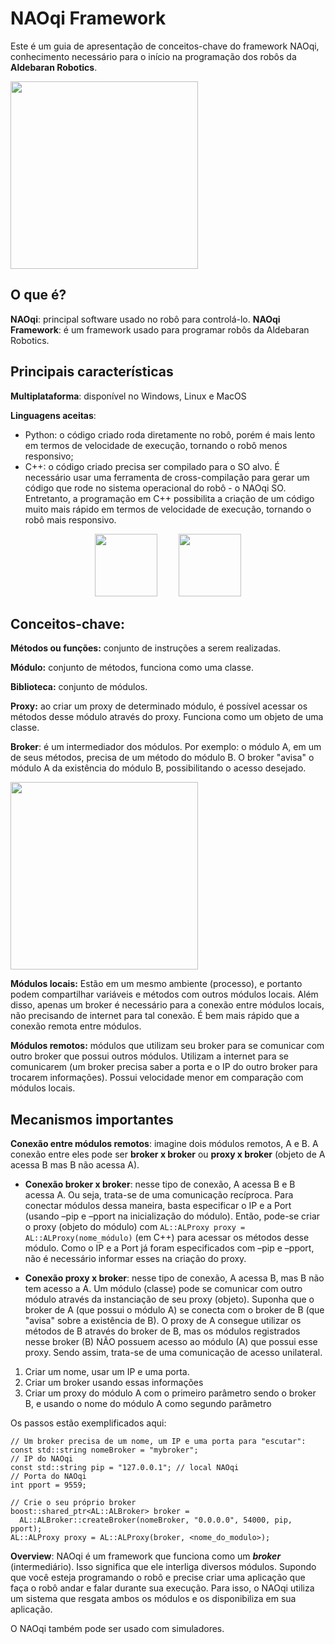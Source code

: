 # NAOqi Framework

Este é um guia de apresentação de conceitos-chave do framework NAOqi, conhecimento necessário para o início na programação dos robôs da **Aldebaran Robotics**.

<img src='https://www.robotlab.com/hubfs/Nao%20Power%20V6-1-%20darker.png' width=300px>

## O que é?

**NAOqi**: principal software usado no robô para controlá-lo.
**NAOqi Framework**: é um framework usado para programar robôs da Aldebaran Robotics.

## Principais características

**Multiplataforma**: disponível no Windows, Linux e MacOS

**Linguagens aceitas**:

- Python: o código criado roda diretamente no robô, porém é mais lento em termos de velocidade de execução, tornando o robô menos responsivo;
- C++: o código criado precisa ser compilado para o SO alvo. É necessário usar uma ferramenta de cross-compilação para gerar um código que rode no sistema operacional do robô - o NAOqi SO. Entretanto, a programação em C++ possibilita a criação de um código muito mais rápido em termos de velocidade de execução, tornando o robô mais responsivo.

<div align="center">
    <img src='https://cdn.iconscout.com/icon/free/png-256/free-python-3521655-2945099.png?f=webp' width=100px>
    <img src='https://upload.wikimedia.org/wikipedia/commons/thumb/1/18/ISO_C%2B%2B_Logo.svg/1822px-ISO_C%2B%2B_Logo.svg.png' width=100px style="margin-left:30px;">
</div>

## Conceitos-chave:

**Métodos ou funções:** conjunto de instruções a serem realizadas.

**Módulo:** conjunto de métodos, funciona como uma classe.

**Biblioteca:** conjunto de módulos.

**Proxy:** ao criar um proxy de determinado módulo, é possível acessar os métodos desse módulo através do proxy. Funciona como um objeto de uma classe.

**Broker**: é um intermediador dos módulos. Por exemplo: o módulo A, em um de seus métodos, precisa de um método do módulo B. O broker "avisa" o módulo A da existência do módulo B, possibilitando o acesso desejado.

<img src='http://doc.aldebaran.com/2-1/_images/broker-modules-methods.png' height=300px>

**Módulos locais:**  Estão em um mesmo ambiente (processo), e portanto podem compartilhar variáveis e métodos com outros módulos locais. Além disso, apenas um broker é necessário para a conexão entre módulos locais, não precisando de internet para tal conexão. É bem mais rápido que a conexão remota entre módulos.

**Módulos remotos:** módulos que utilizam seu broker para se comunicar com outro broker que possui outros módulos. Utilizam a internet para se comunicarem (um broker precisa saber a porta e o IP do outro broker para trocarem informações). Possui velocidade menor em comparação com módulos locais.

## Mecanismos importantes

**Conexão entre módulos remotos**: imagine dois módulos remotos, A e B. A conexão entre eles pode ser **broker x broker** ou **proxy x broker** (objeto de A acessa B mas B não acessa A).

- **Conexão broker x broker**: nesse tipo de conexão, A acessa B e B acessa A. Ou seja, trata-se de uma comunicação recíproca. Para conectar módulos dessa maneira, basta especificar o IP e a Port (usando –pip e –pport na inicialização do módulo). Então, pode-se criar o proxy (objeto do módulo) com ```AL::ALProxy proxy = AL::ALProxy(nome_módulo)``` (em C++) para acessar os métodos desse módulo. Como o IP e a Port já foram especificados com –pip e –pport, não é necessário informar esses na criação do proxy. 

- **Conexão proxy x broker**: nesse tipo de conexão, A acessa B, mas B não tem acesso a A. Um módulo (classe) pode se comunicar com outro módulo através da instanciação de seu proxy (objeto). Suponha que o broker de A (que possui o módulo A) se conecta com o broker de B (que "avisa" sobre a existência de B). O proxy de A consegue utilizar os métodos de B através do broker de B, mas os módulos registrados nesse broker (B) NÃO possuem acesso ao módulo (A) que possui esse proxy. Sendo assim, trata-se de uma comunicação de acesso unilateral.

1. Criar um nome, usar um IP e uma porta.
2. Criar um broker usando essas informações
3. Criar um proxy do módulo A com o primeiro parâmetro sendo o broker B, e usando o nome do módulo A como segundo parâmetro

Os passos estão exemplificados aqui:

```
// Um broker precisa de um nome, um IP e uma porta para "escutar":
const std::string nomeBroker = "mybroker";
// IP do NAOqi
const std::string pip = "127.0.0.1"; // local NAOqi
// Porta do NAOqi
int pport = 9559;

// Crie o seu próprio broker
boost::shared_ptr<AL::ALBroker> broker =
  AL::ALBroker::createBroker(nomeBroker, "0.0.0.0", 54000, pip, pport);
AL::ALProxy proxy = AL::ALProxy(broker, <nome_do_modulo>);
```



**Overview**: NAOqi é um framework que funciona como um **_broker_** (intermediário). Isso significa que ele interliga diversos módulos. Supondo que você esteja programando o robô e precise criar uma aplicação que faça o robô andar e falar durante sua execução. Para isso, o NAOqi utiliza um sistema que resgata ambos os módulos e os disponibiliza em sua aplicação.

O NAOqi também pode ser usado com simuladores.